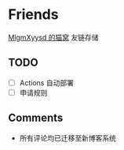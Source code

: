 # Friends

[MlgmXyysd 的猫窝](https://www.neko.ink/) 友链存储

## TODO
- [ ] Actions 自动部署
- [ ] 申请规则

## Comments
- 所有评论均已迁移至新博客系统
